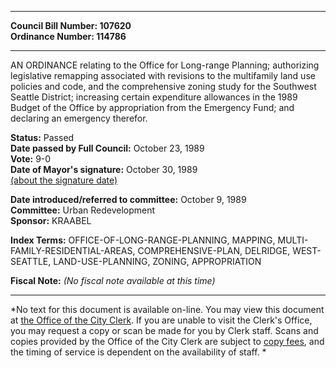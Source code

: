 * * * * *  
  
**Council Bill Number: [](#h0)[](#h2)107620**   
**Ordinance Number: 114786**  
  
* * * * *  
  
AN ORDINANCE relating to the Office for Long-range Planning; authorizing legislative remapping associated with revisions to the multifamily land use policies and code, and the comprehensive zoning study for the Southwest Seattle District; increasing certain expenditure allowances in the 1989 Budget of the Office by appropriation from the Emergency Fund; and declaring an emergency therefor.  
  
**Status:** Passed   
**Date passed by Full Council:** October 23, 1989   
**Vote:** 9-0   
**Date of Mayor's signature:** October 30, 1989   
[(about the signature date)](/~public/approvaldate.htm)   
  
  
**Date introduced/referred to committee:** October 9, 1989   
**Committee:** Urban Redevelopment   
**Sponsor:** KRAABEL   
  
**Index Terms:** OFFICE-OF-LONG-RANGE-PLANNING, MAPPING, MULTI-FAMILY-RESIDENTIAL-AREAS, COMPREHENSIVE-PLAN, DELRIDGE, WEST-SEATTLE, LAND-USE-PLANNING, ZONING, APPROPRIATION  
  
**Fiscal Note:** *(No fiscal note available at this time)*  
  
* * * * *  
  
*No text for this document is available on-line. You may view this document at [the Office of the City Clerk](http://www.seattle.gov/leg/clerk/contactUs.htm). If you are unable to visit the Clerk's Office, you may request a copy or scan be made for you by Clerk staff. Scans and copies provided by the Office of the City Clerk are subject to [copy fees](http://clerk.seattle.gov/~public/clerkfees.htm), and the timing of service is dependent on the availability of staff. *  
  
  
